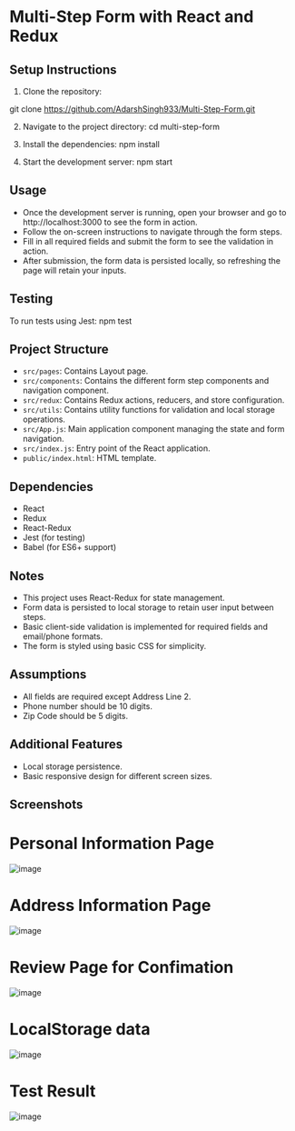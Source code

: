 # Multi-Step Form with React and Redux

## Setup Instructions

1. Clone the repository:

git clone https://github.com/AdarshSingh933/Multi-Step-Form.git

2. Navigate to the project directory:
cd multi-step-form

3. Install the dependencies:
npm install

4. Start the development server:
npm start

## Usage

- Once the development server is running, open your browser and go to http://localhost:3000 to see the form in action.
- Follow the on-screen instructions to navigate through the form steps.
- Fill in all required fields and submit the form to see the validation in action.
- After submission, the form data is persisted locally, so refreshing the page will retain your inputs.

## Testing
To run tests using Jest:
npm test

## Project Structure
- `src/pages`: Contains Layout page.
- `src/components`: Contains the different form step components and navigation component.
- `src/redux`: Contains Redux actions, reducers, and store configuration.
- `src/utils`: Contains utility functions for validation and local storage operations.
- `src/App.js`: Main application component managing the state and form navigation.
- `src/index.js`: Entry point of the React application.
- `public/index.html`: HTML template.

## Dependencies
- React
- Redux
- React-Redux
- Jest (for testing)
- Babel (for ES6+ support)

## Notes

- This project uses React-Redux for state management.
- Form data is persisted to local storage to retain user input between steps.
- Basic client-side validation is implemented for required fields and email/phone formats.
- The form is styled using basic CSS for simplicity.

## Assumptions

- All fields are required except Address Line 2.
- Phone number should be 10 digits.
- Zip Code should be 5 digits.

## Additional Features

- Local storage persistence.
- Basic responsive design for different screen sizes.

## Screenshots

# Personal Information Page
![image](https://github.com/user-attachments/assets/d409b402-42a9-4f90-9191-410f6db0a091)

# Address Information Page
![image](https://github.com/user-attachments/assets/b641b9d3-e61d-4e94-99c8-be830e434d7b)

# Review Page for Confimation
![image](https://github.com/user-attachments/assets/ddd82d9b-088a-47a4-9d65-55d39190a19a)

# LocalStorage data
![image](https://github.com/user-attachments/assets/5ca735a2-ab2e-44e5-8b36-e52389830acf)

# Test Result
![image](https://github.com/user-attachments/assets/0e4e9fad-0289-4acd-991d-0d87162fb1c5)

